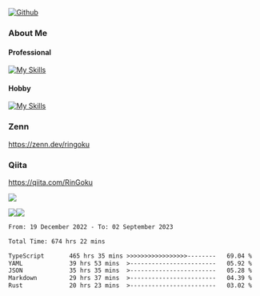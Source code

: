 [![Github](https://img.shields.io/github/followers/skyt-a?label=Follow&style=social)](https://github.com/skyt-a)

### About Me
#### Professional
[![My Skills](https://skillicons.dev/icons?i=react,ts,js,nodejs,java,graphql,firebase,githubactions&theme=light)](https://skillicons.dev)
#### Hobby
[![My Skills](https://skillicons.dev/icons?i=unity,rust,py&theme=light)](https://skillicons.dev)

### Zenn
https://zenn.dev/ringoku
### Qiita
https://qiita.com/RinGoku


![](https://github-profile-summary-cards.vercel.app/api/cards/profile-details?username=skyt-a&theme=default)

![](https://github-profile-summary-cards.vercel.app/api/cards/repos-per-language?username=skyt-a&theme=default)![](https://github-profile-summary-cards.vercel.app/api/cards/stats?username=RinGoku&theme=default)

<!--START_SECTION:waka-->

```txt
From: 19 December 2022 - To: 02 September 2023

Total Time: 674 hrs 22 mins

TypeScript       465 hrs 35 mins >>>>>>>>>>>>>>>>>--------   69.04 %
YAML             39 hrs 53 mins  >------------------------   05.92 %
JSON             35 hrs 35 mins  >------------------------   05.28 %
Markdown         29 hrs 37 mins  >------------------------   04.39 %
Rust             20 hrs 23 mins  >------------------------   03.02 %
```

<!--END_SECTION:waka-->
